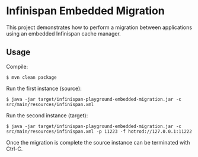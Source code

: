 Infinispan Embedded Migration
=============================

This project demonstrates how to perform a migration between applications using an embedded
Infinispan cache manager.


Usage
-----

Compile:

`$ mvn clean package`

Run the first instance (source):

`$ java -jar target/infinispan-playground-embedded-migration.jar -c src/main/resources/infinispan.xml`

Run the second instance (target):

`$ java -jar target/infinispan-playground-embedded-migration.jar -c src/main/resources/infinispan.xml -p 11223 -f hotrod://127.0.0.1:11222`

Once the migration is complete the source instance can be terminated with Ctrl-C.


